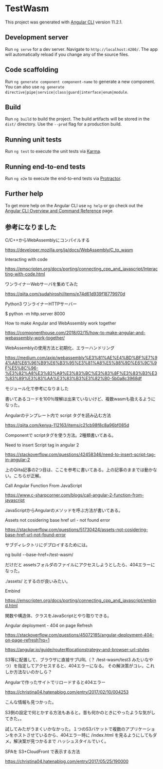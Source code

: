 # TestWasm

This project was generated with [Angular CLI](https://github.com/angular/angular-cli) version 11.2.1.

## Development server

Run `ng serve` for a dev server. Navigate to `http://localhost:4200/`. The app will automatically reload if you change any of the source files.

## Code scaffolding

Run `ng generate component component-name` to generate a new component. You can also use `ng generate directive|pipe|service|class|guard|interface|enum|module`.

## Build

Run `ng build` to build the project. The build artifacts will be stored in the `dist/` directory. Use the `--prod` flag for a production build.

## Running unit tests

Run `ng test` to execute the unit tests via [Karma](https://karma-runner.github.io).

## Running end-to-end tests

Run `ng e2e` to execute the end-to-end tests via [Protractor](http://www.protractortest.org/).

## Further help

To get more help on the Angular CLI use `ng help` or go check out the [Angular CLI Overview and Command Reference](https://angular.io/cli) page.

## 参考になりました

C/C++からWebAssemblyにコンパイルする

https://developer.mozilla.org/ja/docs/WebAssembly/C_to_wasm

Interacting with code

https://emscripten.org/docs/porting/connecting_cpp_and_javascript/Interacting-with-code.html


ワンライナーWebサーバを集めてみた

https://qiita.com/sudahiroshi/items/e74d61d939f18779970d

Python3 ワンライナーHTTPサーバー

$ python -m http.server 8000


How to make Angular and WebAssembly work together

https://componenthouse.com/2018/02/15/how-to-make-angular-and-webassembly-work-together/

WebAssemblyの使用方法と初期化、エラーハンドリング

https://medium.com/axip/webassembly%E3%81%AE%E4%BD%BF%E7%94%A8%E6%96%B9%E6%B3%95%E3%81%A8%E5%88%9D%E6%9C%9F%E5%8C%96-%E3%82%A8%E3%83%A9%E3%83%BC%E3%83%8F%E3%83%B3%E3%83%89%E3%83%AA%E3%83%B3%E3%82%B0-5b0a8c3968df

モジュール化で参考になりました

書いてあるコードを100％理解は出来ていないけど、複数wasmも扱えるようになった。

Angularのテンプレート内で script タグを読み込む方法

https://qiita.com/kenya-112163/items/c21cb98f8c8a96bf085d

Componentで scriptタグを使う方法。2種類書いてある。

Need to insert Script tag in angular 2

https://stackoverflow.com/questions/42458346/need-to-insert-script-tag-in-angular-2

上のQiita記事の2つ目は、ここを参考に書いてある。上の記事のままでは動かない。こちらが正解。

Call Angular Function From JavaScript

https://www.c-sharpcorner.com/blogs/call-angular-2-function-from-javascript

JavaScriptからAngularのメソッドを呼ぶ方法が書いてある。

Assets not cosidering base href url - not found error

https://stackoverflow.com/questions/51730424/assets-not-cosidering-base-href-url-not-found-error

サブディレクトリにデプロイするためには。

ng build --base-href=/test-wasm/

だけだと assetsフォルダのファイルにアクセスしようとしたら、404エラーになった。

./assets/ とするのが良いみたい。

Embind

https://emscripten.org/docs/porting/connecting_cpp_and_javascript/embind.html

関数や構造体、クラスをJavaScriptとやり取りできる。


Angular deployment - 404 on page Refresh

https://stackoverflow.com/questions/45072185/angular-deployment-404-on-page-refresh?rq=1

https://angular.io/guide/router#locationstrategy-and-browser-url-styles

S3等に配置して、ブラウザに直接サブURL（？ /test-wasm/test3 みたいなやつ）を指定してアクセスすると、404エラーになる。
その解決策がコレ。これしか方法ないのかしら？

Angularで作ったサイトでリロードすると404エラー

https://christina04.hatenablog.com/entry/2017/02/10/004253

こんな情報も見つかった。

S3側の設定で何とかする方法もあると。昔も何かのときにやったような気がしてきた。。

試してみたがうまくいかなかった。１つのS3バケットで複数のアプリケーションをホストさせているから、404エラー時に /index.html を見るようにしてもダメ。解決案が見つかるまで ハッシュスタイルでいく。

SPAを S3+CloudFront で表示する方法

https://christina04.hatenablog.com/entry/2017/05/25/190000